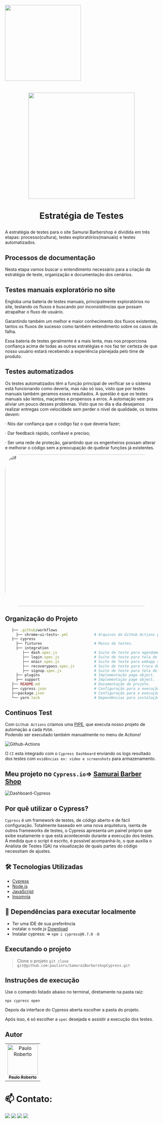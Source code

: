 <img src="https://user-images.githubusercontent.com/104467309/188473729-68d7615b-64dd-4478-b44d-1484b4db4141.png" width="250px"> 


<h1 align="center">

<img src="https://user-images.githubusercontent.com/104467309/188472249-f6d8df01-1aeb-4671-8b28-b48e2fa9396d.svg" width="350px">

</h1>

<h1 align="center">
 
Estratégia de Testes
 </h1>

A estratégia de testes para o site Samurai Barbershop é dividida em três etapas: processo(cultura), testes exploratórios(manuais) e testes automatizados.

## Processos de documentação

Nesta etapa vamos buscar o entendimento necessário para a criação da estratégia de teste, organização e documentação dos cenários.


## Testes manuais exploratório no site

Engloba uma bateria de testes manuais, principalmente exploratórios no site, testando os fluxos e buscando por inconsistências que possam atrapalhar o fluxo de usuário.

Garantindo também um melhor e maior conhecimento dos fluxos existentes, tantos os fluxos de sucesso como também entendimento sobre os casos de falha.

Essa bateria de testes geralmente é a mais lenta, mas nos proporciona confiança acima de todas as outras estratégias e nos faz ter certeza de que nosso usuário estará recebendo a experiência planejada pelo time de produto.

## Testes automatizados

Os testes automatizados têm a função principal de verificar se o sistema está funcionando como deveria, mas não só isso, visto que por testes manuais também geramos esses resultados. A questão é que os testes manuais são lentos, maçantes e propensos a erros. A automação vem pra aliviar um pouco desses problemas. Visto que no dia a dia desejamos realizar entregas com velocidade sem perder o nível de qualidade, os testes devem:

· Nós dar confiança que o código faz o que deveria fazer;

· Dar feedback rápido, confiável e preciso;

· Ser uma rede de proteção, garantindo que os engenheiros possam alterar e melhorar o código sem a preocupação de quebrar funções já existentes.

<img align="leaft" alt="Gif" height="500" width="1000" style="border-radius:50px;"  src="https://user-images.githubusercontent.com/104467309/189445396-bdffb13e-b50f-44c9-9fac-03be9262954a.gif">

 ## Organização do Projeto  

```ruby
   ├── .github/workflows                  
     ├── chrome-ui-tests-.yml            # Arquivos do Github Actions para executar o CI.
   ├── cypress 
     ├── fixtures                        # Massa de testes.
     ├── integration  
        ├── dash.spec.js                 # Suite de teste para agendamento de cliente.
        ├── login.spec.js                # Suite de teste para tela de login. 
        ├── onair.spec.js                # Suite de teste para webapp online.
        ├── recoverypass.spec.js         # Suite de teste para troca de senha.
        ├── signup.spec.js               # Suite de teste para tela de cadastro.
     ├── plugins                         # Implementação page object.
     ├── support                         # Implementação page object.
   ├── README.md                         # Documentação do projeto.          
   ├── cypress.json                      # Configuração para a execução do cypress.            
   ├──package.json                       # Configuração para a execução do cypress.    
   └── yarn.lock                         # Dependências para instalação do cypress na maquina virtual.
```   
## Continuos Test
Com `Github Actions` criamos uma [PIPE](https://github.com/paulinrs/SamuraiBarbershopCypress/actions/workflows/chrome-ui-tests-.yml), que executa nosso projeto de automação a cada `PUSH`.<br/> 
Podendo ser executado também manualmente no menu de Actions!<br/> 


![Github-Actions](https://user-images.githubusercontent.com/104467309/194901959-d44f12dc-b462-409f-8fcd-f265932f6e41.jpg)

O `CI` esta integrado com o `Cypress Dashboard` enviando os logs resultado dos testes com `evidências ex: video e screenshots` para armazenamento.<br/> 
## Meu projeto no `Cypress.io`=> [Samurai Barber Shop](https://dashboard.cypress.io/projects/jq4ae3/runs/1/specs)

![Dashboard-Cypress](https://user-images.githubusercontent.com/104467309/194905032-1920d698-f21c-45dc-bcbe-b626a5f6d18f.gif)

## Por quê utilizar o Cypress?

`Cypress` é um framework de testes, de código aberto e de fácil configuração.
Totalmente baseado em uma nova arquitetura, isenta de outros frameworks de testes, o Cypress apresenta um painel próprio que exibe exatamente o que está acontecendo durante a execução dos testes. À medida que o script é escrito, é possível acompanhá-lo, o que auxilia o Analista de Testes (QA) na visualização de quais partes do código necessitam de ajustes.

## :hammer_and_wrench: Tecnologias Utilizadas

- [Cypress](https://www.cypress.io/)
- [Node.js](https://nodejs.org/en/)
- [JavaScript](https://developer.mozilla.org/pt-BR/docs/Web/JavaScript)
- [Insomnia](https://insomnia.rest/download)

## :checkered_flag: Dependências para executar localmente

- Ter uma IDE de sua preferência
- instalar o node.js [Download](https://nodejs.org/dist/v16.17.0/node-v16.17.0-x64.msi)
- Instalar cypress: => `npm i cypress@9.7.0 -D`


## Executando o projeto

> Clone o projeto
`git clone git@github.com:paulinrs/SamuraiBarbershopCypress.git`

## Instruções de execução 
Use o comando listado abaixo no terminal, diretamente na pasta raiz:

`npx cypress open`

Depois da interface do Cypress aberta escolher a pasta do projeto.

Após isso, é só escolher a `spec` desejada e assistir a execução dos testes.



## Autor

<table>
  <tr>
    <td align="center">
      <a href="https://github.com/paulinrs">
        <img src="https://avatars.githubusercontent.com/u/104467309?v=4" width="100px;" alt="Paulo Roberto"/>
        <br />
        <sub>
          <b>Paulo Roberto</b>
        </sub>
       </a>
       <br />
    </td>
  </tr>
</table>
 
 # 📫 Contato:
  <a href="https://www.instagram.com/paulinnrs/" target="_blank"><img src="https://img.shields.io/badge/-Instagram-%23E4405F?style=for-the-badge&logo=instagram&logoColor=white" target="_blank"></a>
  <a href = "mailto:paulinn.rs@gmail.com"><img src="https://img.shields.io/badge/-Gmail-%23333?style=for-the-badge&logo=gmail&logoColor=white" target="_blank"></a>
  <a href="https://www.linkedin.com/in/paulinnrs/" target="_blank"><img src="https://img.shields.io/badge/-LinkedIn-%230077B5?style=for-the-badge&logo=linkedin&logoColor=white" target="_blank"></a>
   <a href="https://twitter.com/paulin_rs/" target="_blank"><img src="https://img.shields.io/badge/Twitter-1DA1F2?style=for-the-badge&logo=twitter&logoColor=white" target="_blank"></a>

